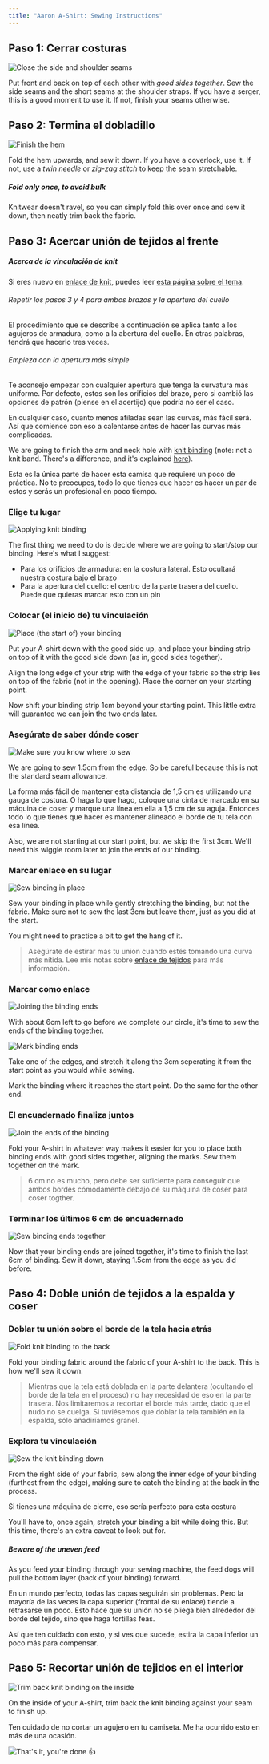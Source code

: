 ```yaml
---
title: "Aaron A-Shirt: Sewing Instructions"
---
```


## Paso 1: Cerrar costuras

![Close the side and shoulder seams](step01.png)

Put front and back on top of each other with _good sides together_. Sew the side seams and the short seams at the shoulder straps. If you have a serger, this is a good moment to use it. If not, finish your seams otherwise.

## Paso 2: Termina el dobladillo

![Finish the hem](step02.png)

Fold the hem upwards, and sew it down. If you have a coverlock, use it. If not, use a _twin needle_ or _zig-zag stitch_ to keep the seam stretchable.

<Note>

##### Fold only once, to avoid bulk

Knitwear doesn't ravel, so you can simply fold this over once and sew it down, then neatly trim back the fabric.

</Note>

## Paso 3: Acercar unión de tejidos al frente

<Note>

##### Acerca de la vinculación de knit

Si eres nuevo en [enlace de knit](/docs/sewing/knit-binding), puedes leer [esta página sobre el tema](/docs/sewing/knit-binding).

###### Repetir los pasos 3 y 4 para ambos brazos y la apertura del cuello

El procedimiento que se describe a continuación se aplica tanto a los agujeros de armadura, como a la abertura del cuello. En otras palabras, tendrá que hacerlo tres veces.

###### Empieza con la apertura más simple

Te aconsejo empezar con cualquier apertura que tenga la curvatura más uniforme. Por defecto, estos son los orificios del brazo, pero si cambió las opciones de patrón (piense en el acertijo) que podría no ser el caso.

En cualquier caso, cuanto menos afiladas sean las curvas, más fácil será. Así que comience con eso a calentarse antes de hacer las curvas más complicadas.

</Note>

We are going to finish the arm and neck hole with [knit binding](/docs/sewing/knit-binding) (note: not a knit band. There's a difference, and it's explained [here](/docs/sewing/knit-binding)).

<Note>

Esta es la única parte de hacer esta camisa que requiere un poco de práctica. No te preocupes, todo lo que tienes que hacer es hacer un par de estos y serás un profesional en poco tiempo.

</Note>

### Elige tu lugar

![Applying knit binding](step03a.png)

The first thing we need to do is decide where we are going to start/stop our binding. Here's what I suggest:

- Para los orificios de armadura: en la costura lateral. Esto ocultará nuestra costura bajo el brazo
- Para la apertura del cuello: el centro de la parte trasera del cuello. Puede que quieras marcar esto con un pin

### Colocar (el inicio de) tu vinculación

![Place (the start of) your binding](step03b.png)

Put your A-shirt down with the good side up, and place your binding strip on top of it with the good side down (as in, good sides together).

Align the long edge of your strip with the edge of your fabric so the strip lies on top of the fabric (not in the opening). Place the corner on your starting point.

Now shift your binding strip 1cm beyond your starting point. This little extra will guarantee we can join the two ends later.

### Asegúrate de saber dónde coser

![Make sure you know where to sew](step03c.png)

We are going to sew 1.5cm from the edge. So be careful because this is not the standard seam allowance.

<Tip>

La forma más fácil de mantener esta distancia de 1,5 cm es utilizando una gauga de costura.
O haga lo que hago, coloque una cinta de marcado en su máquina de coser y marque una línea en ella a 1,5 cm de su aguja.
Entonces todo lo que tienes que hacer es mantener alineado el borde de tu tela con esa línea.

</Tip>

Also, we are not starting at our start point, but we skip the first 3cm. We'll need this wiggle room later to join the ends of our binding.

### Marcar enlace en su lugar

![Sew binding in place](step03d.png)

Sew your binding in place while gently stretching the binding, but not the fabric. Make sure not to sew the last 3cm but leave them, just as you did at the start.

You might need to practice a bit to get the hang of it.

> Asegúrate de estirar más tu unión cuando estés tomando una curva más nítida. Lee mis notas sobre [enlace de tejidos](/docs/sewing/knit-binding) para más información.

### Marcar como enlace

![Joining the binding ends](step03e.png)

With about 6cm left to go before we complete our circle, it's time to sew the ends of the binding together.

![Mark binding ends](step03f.png)

Take one of the edges, and stretch it along the 3cm seperating it from the start point as you would while sewing.

Mark the binding where it reaches the start point. Do the same for the other end.

### El encuadernado finaliza juntos

![Join the ends of the binding](step03g.png)

Fold your A-shirt in whatever way makes it easier for you to place both binding ends with good sides together, aligning the marks. Sew them together on the mark.

> 6 cm no es mucho, pero debe ser suficiente para conseguir que ambos bordes cómodamente debajo de su máquina de coser para coser togther.

### Terminar los últimos 6 cm de encuadernado

![Sew binding ends together](step03h.png)

Now that your binding ends are joined together, it's time to finish the last 6cm of binding. Sew it down, staying 1.5cm from the edge as you did before.

## Paso 4: Doble unión de tejidos a la espalda y coser

### Doblar tu unión sobre el borde de la tela hacia atrás

![Fold knit binding to the back](step04a.png)

Fold your binding fabric around the fabric of your A-shirt to the back. This is how we'll sew it down.

> Mientras que la tela está doblada en la parte delantera (ocultando el borde de la tela en el proceso) no hay necesidad de eso en la parte trasera. Nos limitaremos a recortar el borde más tarde, dado que el nudo no se cuelga. Si tuviésemos que doblar la tela también en la espalda, sólo añadiríamos granel.

### Explora tu vinculación

![Sew the knit binding down](step04b.png)

From the right side of your fabric, sew along the inner edge of your binding (furthest from the edge), making sure to catch the binding at the back in the process.

<Note>

Si tienes una máquina de cierre, eso sería perfecto para esta costura

</Note>

You'll have to, once again, stretch your binding a bit while doing this. But this time, there's an extra caveat to look out for.

<Note>

##### Beware of the uneven feed

As you feed your binding through your sewing machine, the feed dogs will pull the bottom layer (back of your binding) forward.

En un mundo perfecto, todas las capas seguirán sin problemas.
Pero la mayoría de las veces la capa superior (frontal de su enlace) tiende a retrasarse un poco.
Esto hace que su unión no se pliega bien alrededor del borde del tejido, sino que haga tortillas feas.

Así que ten cuidado con esto, y si ves que sucede, estira la capa inferior un poco más para compensar.

</Note>

## Paso 5: Recortar unión de tejidos en el interior

![Trim back knit binding on the inside](step05.png)

On the inside of your A-shirt, trim back the knit binding against your seam to finish up.

<Note>

Ten cuidado de no cortar un agujero en tu camiseta. Me ha ocurrido esto en más de una ocasión.

</Note>

![That's it, you're done 👍](finished.gif)
